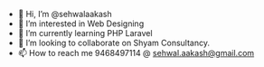 - 👋 Hi, I’m @sehwalaakash
- 👀 I’m interested in Web Designing 
- 🌱 I’m currently learning PHP Laravel
- 💞️ I’m looking to collaborate on Shyam Consultancy.
- 📫 How to reach me 9468497114 @ sehwal.aakash@gmail.com

<!---
sehwalaakash/sehwalaakash is a ✨ special ✨ repository because its `README.md` (this file) appears on your GitHub profile.
You can click the Preview link to take a look at your changes.
--->
